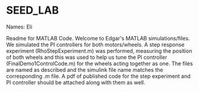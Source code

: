 # SEED_LAB
Names: Eli

Readme for MATLAB Code. 
Welcome to Edgar's MATLAB simulations/files. We simulated the PI controllers for both motors/wheels. A step response experiment (RhoStepExperiment.m) was performed, measuring the position of both wheels and this was used to help us tune the PI controller (FinalDemo1ControlCode.m) for the wheels acting together as one. The files are named as described and the simulink file name matches the corresponding .m file. A pdf of published code for the step experiment and PI controller should be attached along with them as well. 
